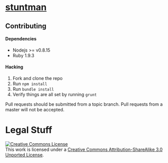 # [stuntman](http://gostuntman.com)

## Contributing

#### Dependencies
* Nodejs >= v0.8.15
* Ruby 1.9.3

#### Hacking
1. Fork and clone the repo
2. Run `npm install`
3. Run `bundle install`
4. Verify things are all set by running `grunt`

Pull requests should be submitted from a topic branch.  Pull requests from a master will not be accepted.


# Legal Stuff
<a rel="license" href="http://creativecommons.org/licenses/by-sa/3.0/"><img alt="Creative Commons License" style="border-width:0" src="http://i.creativecommons.org/l/by-sa/3.0/88x31.png" /></a><br />This work is licensed under a <a rel="license" href="http://creativecommons.org/licenses/by-sa/3.0/">Creative Commons Attribution-ShareAlike 3.0 Unported License</a>.
